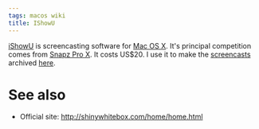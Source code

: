 ```yaml
---
tags: macos wiki
title: IShowU
---
```


[iShowU](/wiki/iShowU) is screencasting software for [Mac OS X](/wiki/Mac_OS_X). It's principal competition comes from [Snapz Pro X](/wiki/Snapz_Pro_X). It costs US\$20. I use it to make the [screencasts](/wiki/screencasts) archived [here](http://typechecked.net/a/about/wincent/weblog/archives/screencasts/).

# See also

-   Official site: <http://shinywhitebox.com/home/home.html>
